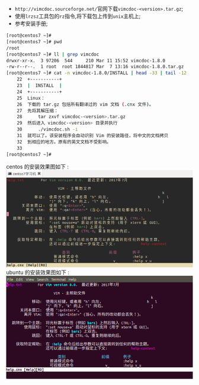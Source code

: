 - `http://vimcdoc.sourceforge.net/`官网下载`vimcdoc-<version>.tar.gz`;
- 使用`lrzsz`工具包的`rz`指令,将下载包上传到`unix`主机上;
- 参考安装手册;

```bash
[root@centos7 ~]#
[root@centos7 ~]# pwd
/root
[root@centos7 ~]# ll | grep vimcdoc
drwxr-xr-x.  3 97206  544     210 Mar 11 15:52 vimcdoc-1.8.0
-rw-r--r--.  1 root  root 1844817 Mar  7 13:16 vimcdoc-1.8.0.tar.gz
[root@centos7 ~]# cat -n vimcdoc-1.8.0/INSTALL | head -33 | tail -12
    22  +-----------+
    23  |  INSTALL  |
    24  +-----------+
    25  Linux：
    26  下载的 tar.gz 包括所有翻译过的 vim 文档 (.cnx 文件)。
    27  先将其解压缩：
    28      tar zxvf vimcdoc-<version>.tar.gz
    29  然后进入 vimcdoc-<version> 目录并执行
    30      ./vimcdoc.sh -i
    31  就可以了。该安装程序会自动识别 Vim 的安装路径，将中文的文档拷贝
    32  到相应的地方。原有的英文文档不受影响。
    33
[root@centos7 ~]#
```

centos 的安装效果图如下 :  
![](assets/centos7-汉化vim文本编辑器的帮助文档-47c0e617.png)  
ubuntu 的安装效果图如下 :  
![](assets/centos7-汉化vim文本编辑器的帮助文档-66cb7814.png)
